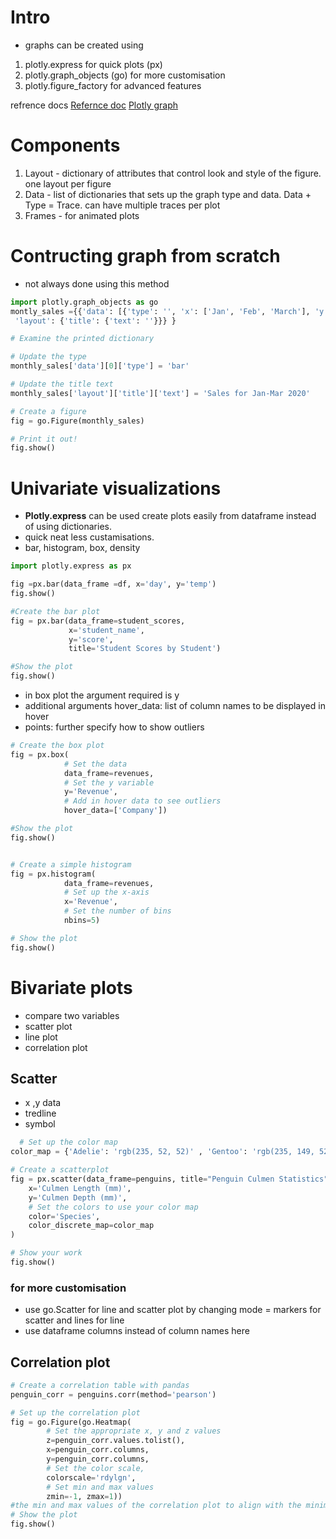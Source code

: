 # Intro
- graphs can be created using
 1. plotly.express for quick plots (px)
 2. plotly.graph_objects (go) for more customisation
 3. plotly.figure_factory for advanced features

refrence docs
[Refernce doc](https://plotly.com/python/)
[Plotly graph](https://plotly.com/python-api-reference/plotly.graph_objects.html)

# Components
1. Layout - dictionary of attributes that control look and style of the figure. one layout per figure
2. Data - list of dictionaries that sets up the graph type and data. Data + Type = Trace. can have multiple traces per plot
3. Frames - for animated plots

# Contructing graph from scratch
- not always done using this method
```python
import plotly.graph_objects as go
montly_sales ={{'data': [{'type': '', 'x': ['Jan', 'Feb', 'March'], 'y': [450, 475, 400]}],
 'layout': {'title': {'text': ''}}} }

# Examine the printed dictionary

# Update the type
monthly_sales['data'][0]['type'] = 'bar'

# Update the title text
monthly_sales['layout']['title']['text'] = 'Sales for Jan-Mar 2020'

# Create a figure
fig = go.Figure(monthly_sales)

# Print it out!
fig.show()
```

# Univariate visualizations
- **Plotly.express** can be used create plots easily from dataframe instead of using dictionaries.
- quick neat less custamisations.
- bar, histogram, box, density
  

```python
import plotly.express as px

fig =px.bar(data_frame =df, x='day', y='temp')
fig.show()

#Create the bar plot
fig = px.bar(data_frame=student_scores, 
             x='student_name', 
             y='score', 
             title='Student Scores by Student')

#Show the plot
fig.show()
```

- in box plot the argument required is y
- additional arguments hover_data: list of column names to be displayed in hover
- points: further specify how to show outliers

```python
# Create the box plot
fig = px.box(
  			# Set the data
  			data_frame=revenues, 
  			# Set the y variable
            y='Revenue', 
            # Add in hover data to see outliers
            hover_data=['Company'])

#Show the plot
fig.show()


# Create a simple histogram
fig = px.histogram(
  			data_frame=revenues, 
            # Set up the x-axis
           	x='Revenue',
            # Set the number of bins
            nbins=5)

# Show the plot
fig.show()
```

# Bivariate plots
- compare two variables
- scatter plot
- line plot
- correlation plot

## Scatter
- x ,y data
- tredline
- symbol

```python
  # Set up the color map
color_map = {'Adelie': 'rgb(235, 52, 52)' , 'Gentoo': 'rgb(235, 149, 52)', 'Chinstrap': 'rgb(67, 52, 235)'}

# Create a scatterplot
fig = px.scatter(data_frame=penguins, title="Penguin Culmen Statistics",
    x='Culmen Length (mm)',
    y='Culmen Depth (mm)',
    # Set the colors to use your color map
    color='Species',
    color_discrete_map=color_map
)

# Show your work
fig.show()
```

### for more customisation
- use go.Scatter for line and scatter plot by changing mode = markers for scatter and lines for line
- use dataframe columns instead of column names here

## Correlation plot
```python
# Create a correlation table with pandas
penguin_corr = penguins.corr(method='pearson')

# Set up the correlation plot
fig = go.Figure(go.Heatmap(
  		# Set the appropriate x, y and z values
        z=penguin_corr.values.tolist(),
        x=penguin_corr.columns,
        y=penguin_corr.columns,
  		# Set the color scale,
        colorscale='rdylgn', 
  		# Set min and max values
        zmin=-1, zmax=1))
#the min and max values of the correlation plot to align with the minimum and maximum values a Pearson correlation can take
# Show the plot
fig.show()
```
